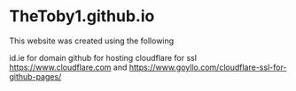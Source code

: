 # TheToby1.github.io

This website was created using the following

id.ie for domain
github for hosting
cloudflare for ssl https://www.cloudflare.com and https://www.goyllo.com/cloudflare-ssl-for-github-pages/